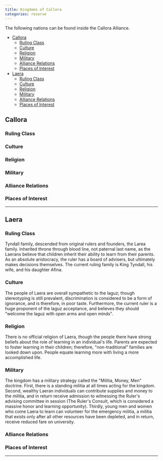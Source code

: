 ```yaml
---
title: Kingdoms of Callora
categories: reserve
---
```


The following nations can be found inside the Callora Alliance. 

<!-- TOC -->

- [Callora](#callora)
    - [Ruling Class](#ruling-class)
    - [Culture](#culture)
    - [Religion](#religion)
    - [Military](#military)
    - [Alliance Relations](#alliance-relations)
    - [Places of Interest](#places-of-interest)
- [Laera](#laera)
    - [Ruling Class](#ruling-class-1)
    - [Culture](#culture-1)
    - [Religion](#religion-1)
    - [Military](#military-1)
    - [Alliance Relations](#alliance-relations-1)
    - [Places of Interest](#places-of-interest-1)

<!-- /TOC -->

## Callora

### Ruling Class

### Culture

### Religion

### Military

### Alliance Relations

### Places of Interest

--- -


## Laera

### Ruling Class

Tyndall family, descended from original rulers and founders, the Larea family. Inherited throne through blood line, not paternal last name, as the Laerans believe that children inherit their ability to learn from their parents. As an absolute aristocracy, the ruler has a board of advisers, but ultimately makes decisions themselves. The current ruling family is King Tyndall, his wife, and his daughter Afina.

### Culture

The people of Laera are overall sympathetic to the laguz; though stereotyping is still prevalent, discrimination is considered to be a form of ignorance, and is therefore, in poor taste. Furthermore, the current ruler is a huge proponent of the laguz acceptance, and believes they should "welcome the laguz with open arms and open minds".

### Religion

There is no official religion of Laera, though the people there have strong beliefs about the role of learning in an individual's life. Parents are expected to foster learning in their children; therefore, "non-traditional" families are looked down upon. People equate learning more with living a more accomplished life. 

### Military

The kingdom has a military strategy called the "Militia, Money, Men" doctrine. First, there is a standing militia at all times acting for the kingdom. Second, wealthy Laeran individuals can contribute supplies and money to the militia, and in return receive admission to witnessing the Ruler's advising committee in session (The Ruler's Consult, which is considered a massive honor and learning opportunity). Thirdly, young men and women who come Laera to learn can volunteer for the emergency militia, a militia that exists only after all other resources have been depleted, and in return, receive reduced fare on university.

### Alliance Relations

### Places of Interest

---